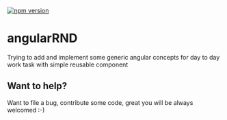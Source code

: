 [![npm version](https://badge.fury.io/js/%40angular%2Fcore.svg)](https://www.npmjs.com/@angular/core)

# angularRND
Trying to add and implement some generic angular concepts for day to day work task with simple reusable component

## Want to help?
Want to file a bug, contribute some code, great you will be always welcomed :-)

